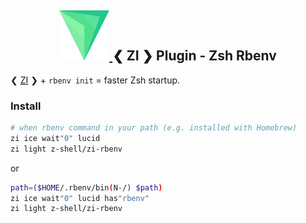 <h2 align="center">
  <a href="https://github.com/z-shell/zi">
    <img src="https://github.com/z-shell/zi/raw/main/docs/images/logo.svg" alt="Logo" width="80" height="80" />
  </a>
❮ ZI ❯ Plugin - Zsh Rbenv
</h2>

❮ [ZI](https://github.com/z-shell/zi/) ❯ + `rbenv init` = faster Zsh startup.

### Install

```bash
# when rbenv command in your path (e.g. installed with Homebrew)
zi ice wait"0" lucid
zi light z-shell/zi-rbenv
```

or

```bash
path=($HOME/.rbenv/bin(N-/) $path)
zi ice wait"0" lucid has"rbenv"
zi light z-shell/zi-rbenv
```
